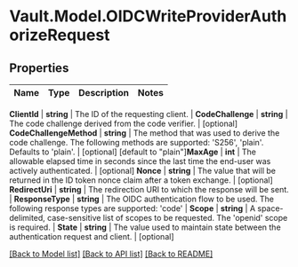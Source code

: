 # Vault.Model.OIDCWriteProviderAuthorizeRequest

## Properties

Name | Type | Description | Notes
------------ | ------------- | ------------- | -------------

**ClientId** | **string** | The ID of the requesting client. | **CodeChallenge** | **string** | The code challenge derived from the code verifier. | [optional] **CodeChallengeMethod** | **string** | The method that was used to derive the code challenge. The following methods are supported: &#x27;S256&#x27;, &#x27;plain&#x27;. Defaults to &#x27;plain&#x27;. | [optional] [default to "plain"]**MaxAge** | **int** | The allowable elapsed time in seconds since the last time the end-user was actively authenticated. | [optional] **Nonce** | **string** | The value that will be returned in the ID token nonce claim after a token exchange. | [optional] **RedirectUri** | **string** | The redirection URI to which the response will be sent. | **ResponseType** | **string** | The OIDC authentication flow to be used. The following response types are supported: &#x27;code&#x27; | **Scope** | **string** | A space-delimited, case-sensitive list of scopes to be requested. The &#x27;openid&#x27; scope is required. | **State** | **string** | The value used to maintain state between the authentication request and client. | [optional] 

[[Back to Model list]](../README.md#documentation-for-models) [[Back to API list]](../README.md#documentation-for-api-endpoints) [[Back to README]](../README.md)

